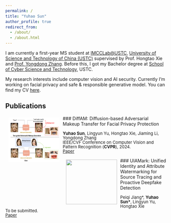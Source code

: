 ```yaml
---
permalink: /
title: "Yuhao Sun"
author_profile: true
redirect_from: 
  - /about/
  - /about.html
---
```

I am currently a first-year MS student at [IMCCLab@USTC](https://imcc.ustc.edu.cn/main.htm), [University of Science and Technology of China (USTC)](https://en.ustc.edu.cn/) supervised by Prof. Hongtao Xie and [Prof. Yongdong Zhang](https://scholar.google.com/citations?user=hxGs4ukAAAAJ). Before this, I got my Bachelor degree at [School of Cyber Science and Technology](https://cybersec.ustc.edu.cn/main.htm), USTC. 

My research interests include computer vision and AI security. Currently I’m working on facial privacy and safe & responsible generative model. You can find my CV [here](/assets/Yuhao_Sun_cv.pdf).

Publications
-----
<img style="float: left; margin:5px 10px" src="/images/diffam.jpg" width="160" height="140">
### DiffAM: Diffusion-based Adversarial Makeup Transfer for Facial Privacy Protection
<p style="line-height:1.0">
<font size="2">
<strong>Yuhao Sun</strong>, Lingyun Yu, Hongtao Xie, Jiaming Li, Yongdong Zhang<br />
IEEE/CVF Conference on Computer Vision and Pattern Recognition (<strong>CVPR</strong>), 2024. <br />
<a href="/files/diffam.pdf">Paper</a> 
<br />
</font>
</p>

<img style="float: left; margin:5px 10px" src="/images/uiamark.jpg" width="160" height="140">
### UIAMark: Unified Identity and Attribute Watermarking for Source Tracing and Proactive Deepfake Detection
<p style="line-height:1.0">
<font size="2">
Peiqi Jiang*, <strong>Yuhao Sun*</strong>, Lingyun Yu, Hongtao Xie<br />
To be submitted.<br />
<a href="/files/uiamark.pdf">Paper</a> 
<br />
</font>
</p>
